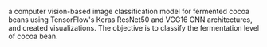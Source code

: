 a computer vision-based image classification model for fermented cocoa beans using TensorFlow's Keras ResNet50 and VGG16 CNN architectures, and created visualizations. The objective is to classify the fermentation level of cocoa bean.
